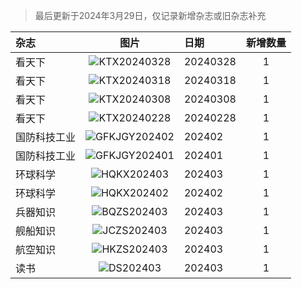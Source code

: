 > 最后更新于2024年3月29日，仅记录新增杂志或旧杂志补充

| 杂志 | 图片 | 日期 | 新增数量 |
| :--- | :---: | :--- | :---: |
| 看天下 | ![KTX20240328](magazine/KTX/image/KTX20240328.jpg) | 20240328 | 1 |
| 看天下 | ![KTX20240318](magazine/KTX/image/KTX20240318.jpg) | 20240318 | 1 |
| 看天下 | ![KTX20240308](magazine/KTX/image/KTX20240308.jpg) | 20240308 | 1 |
| 看天下 | ![KTX20240228](magazine/KTX/image/KTX20240228.jpg) | 20240228 | 1 |
| 国防科技工业 | ![GFKJGY202402](magazine/GFKJGY/image/GFKJGY202402.jpg) | 202402 | 1 |
| 国防科技工业 | ![GFKJGY202401](magazine/GFKJGY/image/GFKJGY202401.jpg) | 202401 | 1 |
| 环球科学 | ![HQKX202403](magazine/HQKX/image/HQKX202403.jpg) | 202403 | 1 |
| 环球科学 | ![HQKX202402](magazine/HQKX/image/HQKX202402.jpg) | 202402 | 1 |
| 兵器知识 | ![BQZS202403](magazine/BQZS/image/BQZS202403.jpg) | 202403 | 1 |
| 舰船知识 | ![JCZS202403](magazine/JCZS/image/JCZS202403.jpg) | 202403 | 1 |
| 航空知识 | ![HKZS202403](magazine/HKZS/image/HKZS202403.jpg) | 202403 | 1 |
| 读书 | ![DS202403](magazine/DS/image/DS202403.jpg) | 202403 | 1 |